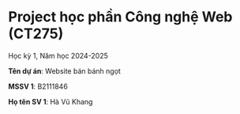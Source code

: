 # Project học phần Công nghệ Web (CT275)

Học kỳ 1, Năm học 2024-2025

**Tên dự án**: Website bán bánh ngọt

**MSSV 1**: B2111846

**Họ tên SV 1**: Hà Vũ Khang



